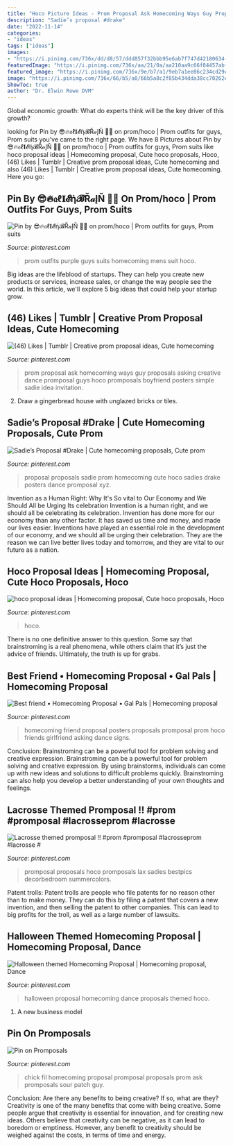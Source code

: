 ```yaml
---
title: "Hoco Picture Ideas - Prom Proposal Ask Homecoming Ways Guy Proposals Asking Creative Dance Promposal Guys Hoco Promposals Boyfriend Posters Simple Sadie Idea Invitation"
description: "Sadie’s proposal #drake"
date: "2022-11-14"
categories:
- "ideas"
tags: ["ideas"]
images:
- "https://i.pinimg.com/736x/dd/d8/57/ddd857f32bbb95e6ab7f747d42180634--prom-ideas-asking-homecoming-ideas.jpg"
featuredImage: "https://i.pinimg.com/736x/aa/21/0a/aa210aa9c66f84457abff87c52bbcce1.jpg"
featured_image: "https://i.pinimg.com/736x/9e/b7/a1/9eb7a1ee86c234cd29cb564ca42801b9.jpg"
image: "https://i.pinimg.com/736x/66/b5/a8/66b5a8c2f85b434dda38cc70262e993c.jpg"
ShowToc: true
author: "Dr. Elwin Rowe DVM"
---
```



Global economic growth: What do experts think will be the key driver of this growth?
 

	

		
looking for Pin by 😎🔥𝔞ℓ𝐈𝓔ή𝓑Ř𝒶ĮŇ 🐲👟 on prom/hoco | Prom outfits for guys, Prom suits you've came to the right page. We have 8 Pictures about Pin by 😎🔥𝔞ℓ𝐈𝓔ή𝓑Ř𝒶ĮŇ 🐲👟 on prom/hoco | Prom outfits for guys, Prom suits like hoco proposal ideas | Homecoming proposal, Cute hoco proposals, Hoco, (46) Likes | Tumblr | Creative prom proposal ideas, Cute homecoming and also (46) Likes | Tumblr | Creative prom proposal ideas, Cute homecoming. Here you go:
		
    
## Pin By 😎🔥𝔞ℓ𝐈𝓔ή𝓑Ř𝒶ĮŇ 🐲👟 On Prom/hoco | Prom Outfits For Guys, Prom Suits

<img loading=lazy src="https://i.pinimg.com/736x/aa/21/0a/aa210aa9c66f84457abff87c52bbcce1.jpg" onerror="this.onerror=null;this.src='https://tse4.mm.bing.net/th?id=OIP.y1wx4N7xb2qykxLsmCiCWwHaJ4&amp;pid=15.1';" alt="Pin by 😎🔥𝔞ℓ𝐈𝓔ή𝓑Ř𝒶ĮŇ 🐲👟 on prom/hoco | Prom outfits for guys, Prom suits">

_Source: pinterest.com_

>prom outfits purple guys suits homecoming mens suit hoco. 

	

Big ideas are the lifeblood of startups. They can help you create new products or services, increase sales, or change the way people see the world. In this article, we'll explore 5 big ideas that could help your startup grow.

    
## (46) Likes | Tumblr | Creative Prom Proposal Ideas, Cute Homecoming

<img loading=lazy src="https://i.pinimg.com/736x/dd/d8/57/ddd857f32bbb95e6ab7f747d42180634--prom-ideas-asking-homecoming-ideas.jpg" onerror="this.onerror=null;this.src='https://tse2.mm.bing.net/th?id=OIP.tPZC8JVK_jivb57YnAqBpAHaJ4&amp;pid=15.1';" alt="(46) Likes | Tumblr | Creative prom proposal ideas, Cute homecoming">

_Source: pinterest.com_

>prom proposal ask homecoming ways guy proposals asking creative dance promposal guys hoco promposals boyfriend posters simple sadie idea invitation. 

	

2. Draw a gingerbread house with unglazed bricks or tiles.

    
## Sadie’s Proposal #Drake | Cute Homecoming Proposals, Cute Prom

<img loading=lazy src="https://i.pinimg.com/736x/9e/b7/a1/9eb7a1ee86c234cd29cb564ca42801b9.jpg" onerror="this.onerror=null;this.src='https://tse3.mm.bing.net/th?id=OIP.MQNfoevDxQgOF6TjFmDPdgHaJ3&amp;pid=15.1';" alt="Sadie’s Proposal #Drake | Cute homecoming proposals, Cute prom">

_Source: pinterest.com_

>proposal proposals sadie prom homecoming cute hoco sadies drake posters dance promposal xyz. 

	

Invention as a Human Right: Why It's So vital to Our Economy and We Should All be Urging Its celebration
Invention is a human right, and we should all be celebrating its celebration. Invention has done more for our economy than any other factor. It has saved us time and money, and made our lives easier.
Inventions have played an essential role in the development of our economy, and we should all be urging their celebration. They are the reason we can live better lives today and tomorrow, and they are vital to our future as a nation.

    
## Hoco Proposal Ideas | Homecoming Proposal, Cute Hoco Proposals, Hoco

<img loading=lazy src="https://i.pinimg.com/736x/4c/f1/08/4cf108b70aa937cd15074b4a5655ae94.jpg" onerror="this.onerror=null;this.src='https://tse1.mm.bing.net/th?id=OIP.50wH6SjYo18AKPTxVyza4AHaNK&amp;pid=15.1';" alt="hoco proposal ideas | Homecoming proposal, Cute hoco proposals, Hoco">

_Source: pinterest.com_

>hoco. 

	

There is no one definitive answer to this question. Some say that brainstroming is a real phenomena, while others claim that it’s just the advice of friends. Ultimately, the truth is up for grabs.

    
## Best Friend • Homecoming Proposal • Gal Pals | Homecoming Proposal

<img loading=lazy src="https://i.pinimg.com/736x/66/b5/a8/66b5a8c2f85b434dda38cc70262e993c.jpg" onerror="this.onerror=null;this.src='https://tse3.mm.bing.net/th?id=OIP.5663lUwvaO7iN2uw-CR5BgHaJ4&amp;pid=15.1';" alt="Best friend • Homecoming Proposal • Gal Pals | Homecoming proposal">

_Source: pinterest.com_

>homecoming friend proposal posters proposals promposal prom hoco friends girlfriend asking dance signs. 

	

Conclusion: Brainstroming can be a powerful tool for problem solving and creative expression.
Brainstroming can be a powerful tool for problem solving and creative expression. By using brainstorms, individuals can come up with new ideas and solutions to difficult problems quickly. Brainstroming can also help you develop a better understanding of your own thoughts and feelings.

    
## Lacrosse Themed Promposal !! #prom #promposal #lacrosseprom #lacrosse #

<img loading=lazy src="https://i.pinimg.com/originals/98/66/ae/9866ae2047ae10d796b476cba067146a.jpg" onerror="this.onerror=null;this.src='https://tse4.mm.bing.net/th?id=OIP.-hYF9b-zXa5PkfGV5IDftAHaJ4&amp;pid=15.1';" alt="Lacrosse themed promposal !! #prom #promposal #lacrosseprom #lacrosse #">

_Source: pinterest.com_

>promposal proposals hoco promposals lax sadies bestpics decorbedroom summercolors. 

	

Patent trolls:
Patent trolls are people who file patents for no reason other than to make money. They can do this by filing a patent that covers a new invention, and then selling the patent to other companies. This can lead to big profits for the troll, as well as a large number of lawsuits.

    
## Halloween Themed Homecoming Proposal | Homecoming Proposal, Dance

<img loading=lazy src="https://i.pinimg.com/originals/91/ca/ec/91caecc3bff077c193c62e56e2f8cb09.jpg" onerror="this.onerror=null;this.src='https://tse2.mm.bing.net/th?id=OIP.iHsLHxPBILTY4VoN97kwwQHaJ4&amp;pid=15.1';" alt="Halloween themed Homecoming Proposal | Homecoming proposal, Dance">

_Source: pinterest.com_

>halloween proposal homecoming dance proposals themed hoco. 

	

1. A new business model 

    
## Pin On Promposals

<img loading=lazy src="https://i.pinimg.com/736x/a5/05/67/a50567a5aebb25b15e2aa1064238bc12.jpg" onerror="this.onerror=null;this.src='https://tse4.mm.bing.net/th?id=OIP.dUwb1GKYqmk_XShRhxNsCAHaJ3&amp;pid=15.1';" alt="Pin on Promposals">

_Source: pinterest.com_

>chick fil homecoming proposal promposal proposals prom ask promposals sour patch guy. 

	

Conclusion: Are there any benefits to being creative? If so, what are they?
Creativity is one of the many benefits that come with being creative. Some people argue that creativity is essential for innovation, and for creating new ideas. Others believe that creativity can be negative, as it can lead to boredom or emptiness. However, any benefit to creativity should be weighed against the costs, in terms of time and energy.

